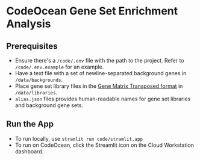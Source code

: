 # CodeOcean Gene Set Enrichment Analysis

## Prerequisites
- Ensure there's a `/code/.env` file with the path to the project. Refer to `/code/.env.example` for an example.
- Have a text file with a set of newline-separated background genes in `/data/backgrounds`.
- Place gene set library files in the [Gene Matrix Transposed format](https://software.broadinstitute.org/cancer/software/gsea/wiki/index.php/Data_formats#GMT:_Gene_Matrix_Transposed_file_format_.28.2A.gmt.29) in `/data/libraries`.
- `alias.json` files provides human-readable names for gene set libraries and background gene sets.

## Run the App
- To run locally, use `stramlit run code/stramlit.app`
- To run on CodeOcean, click the Streamlit icon on the Cloud Workstation dashboard.